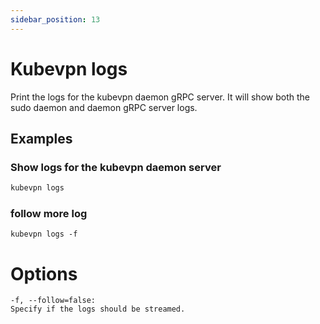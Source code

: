```yaml
---
sidebar_position: 13
---
```


# Kubevpn logs

Print the logs for the kubevpn daemon gRPC server. It will show both the sudo daemon and daemon gRPC server logs.

## Examples

### Show logs for the kubevpn daemon server

```bash
kubevpn logs
```

### follow more log

```shell
kubevpn logs -f
```

# Options

```text
-f, --follow=false:
Specify if the logs should be streamed.
```